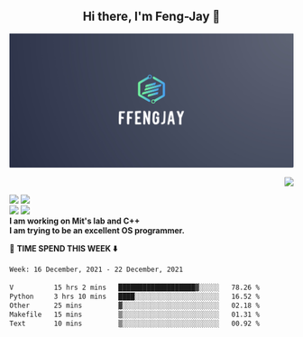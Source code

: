 <h2 align="center"> Hi there, I'm Feng-Jay 👋 </h2>  

![](https://github.com/Feng-Jay/DataStruct/blob/master/Image/1.png)  

<img align="right" src="https://github-readme-stats.vercel.app/api?username=Feng-Jay&show_icons=true&icon_color=CE1D2D&text_color=718096&bg_color=ffffff&hide_title=true" />


&emsp;

![](https://visitor-badge.glitch.me/badge?page_id=Feng-Jay.readme)
![](https://img.shields.io/badge/Concentrate-Cpp-blue)  
![](https://img.shields.io/badge/Rust-primer-orange)
![](https://img.shields.io/badge/Target-OS-9cf)  
**I am working on Mit's lab and C++**  
**I am trying to be an excellent OS programmer.**  


📘 **TIME SPEND THIS WEEK ⬇️**
<!--START_SECTION:waka-->
```text
Week: 16 December, 2021 - 22 December, 2021

V          15 hrs 2 mins   ███████████████████▓░░░░░   78.26 % 
Python     3 hrs 10 mins   ████░░░░░░░░░░░░░░░░░░░░░   16.52 % 
Other      25 mins         ▓░░░░░░░░░░░░░░░░░░░░░░░░   02.18 % 
Makefile   15 mins         ▒░░░░░░░░░░░░░░░░░░░░░░░░   01.31 % 
Text       10 mins         ▒░░░░░░░░░░░░░░░░░░░░░░░░   00.92 % 
```
<!--END_SECTION:waka-->
